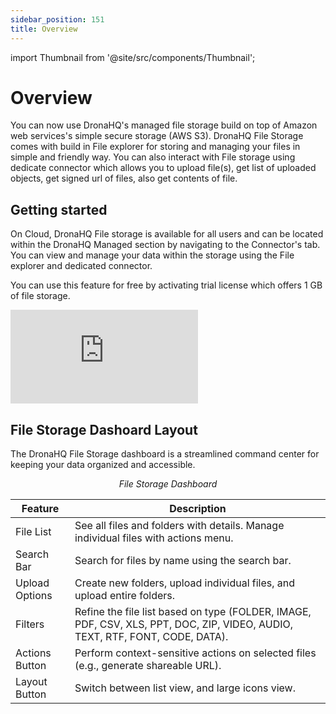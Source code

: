 ```yaml
---
sidebar_position: 151
title: Overview
---
```


import Thumbnail from '@site/src/components/Thumbnail';

# Overview

You can now use DronaHQ's managed file storage build on top of Amazon web services's simple secure storage (AWS S3).
DronaHQ File Storage comes with build in File explorer for storing and managing your files in simple and friendly way.
You can also interact with File storage using dedicate connector which allows you to upload file(s), get list of
uploaded objects, get signed url of files, also get contents of file.

## Getting started

On Cloud, DronaHQ File storage is available for all users and can be located within the DronaHQ Managed section by
navigating to the Connector's tab. You can view and manage your data within the storage using the File explorer and
dedicated connector.

You can use this feature for free by activating trial license which offers 1 GB of file storage.

<div style={{ position: 'relative', paddingBottom: 'calc(46.33333333333333% + 41px)', height: 0 }}>
  <iframe
    src="https://demo.arcade.software/E0Uc0lZONX57s8WmnmaM?embed"
    title="DronaHQ Database - Access & Activation flow"
    frameBorder="0"
    loading="lazy"
    allowFullScreen
    style={{ position: 'absolute', top: 0, left: 0, width: '100%', height: '100%', colorScheme: 'light' }}
    webkitallowfullscreen
    mozallowfullscreen
  ></iframe>
</div>

## File Storage Dashoard Layout

The DronaHQ File Storage dashboard is a streamlined command center for keeping your data organized and accessible. 

<figure>
  <Thumbnail src="/img/file-storage/file-storage-dashboard.jpeg" alt="File Storage Dashboard" />
  <figcaption align = "center"><i>File Storage Dashboard</i></figcaption>
</figure>

| Feature | Description |
|---|---|
| File List | See all files and folders with details. Manage individual files with actions menu. |
| Search Bar | Search for files by name using the search bar. |
| Upload Options | Create new folders, upload individual files, and upload entire folders. |
| Filters  | Refine the file list based on type (FOLDER, IMAGE, PDF, CSV, XLS, PPT, DOC, ZIP, VIDEO, AUDIO, TEXT, RTF, FONT, CODE, DATA). |
| Actions Button  | Perform context-sensitive actions on selected files (e.g., generate shareable URL). |
| Layout Button  | Switch between list view, and large icons view. |




